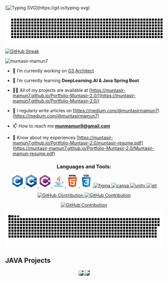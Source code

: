 [![Typing SVG](https://readme-typing-svg.demolab.com?font=Fira+Code&weight=500&pause=1000&color=26CD67&width=435&lines=I'm+Muntasir.;Experienced+Software+Developer.;Skilled+in++Technical+Projects.;Welcome+to+my+GitHub+Profile..!)](https://git.io/typing-svg)
<!-- [![](chat.svg)](https://www.linkedin.com/in/muntasirmamun7/) -->
<a href="https://www.linkedin.com/in/muntasirmamun7/" target="_blank">
    <img src="muntasir.svg" alt="Muntasir Mamun's Git Artwork">
</a>

[![GitHub Streak](https://github-readme-streak-stats.herokuapp.com?user=Muntasir-Mamun7&theme=android-dark&hide_border=true&card_width=1000&card_height=180)](https://git.io/streak-stats)
<p align="left"> <img src="https://komarev.com/ghpvc/?username=muntasir-mamun7&label=Profile%20views&color=0e75b6&style=flat" alt="muntasir-mamun7" /> </p>


<!--<p align="left"> <a href="https://github.com/ryo-ma/github-profile-trophy"><img src="https://github-profile-trophy.vercel.app/?username=muntasir-mamun7" alt="muntasir-mamun7" /></a> </p>-->


- 🔭 I’m currently working on [G3 Architect](https://muntasir-mamun7.github.io/g3-arch/)

- 🌱 I’m currently learning **DeepLearning.AI & Java Spring Boot**

- 👨‍💻 All of my projects are available at [https://muntasir-mamun7.github.io/Portfolio-Muntasir-2.0/](https://muntasir-mamun7.github.io/Portfolio-Muntasir-2.0/)

- 📝 I regularly write articles on [https://medium.com/@muntasirmamun7](https://medium.com/@muntasirmamun7)

- 📫 How to reach me **munmamun9@gmail.com**

- 📄 Know about my experiences [https://muntasir-mamun7.github.io/Portfolio-Muntasir-2.0/muntasir-resume.pdf](https://muntasir-mamun7.github.io/Portfolio-Muntasir-2.0/Muntasir-mamun-resume.pdf)





<h3 align="center">Languages and Tools:</h3>
<p align="center">
    <a href="https://www.learn-c.org/" target="_blank" rel="noreferrer">
        <img src="https://raw.githubusercontent.com/devicons/devicon/master/icons/c/c-original.svg" alt="c" width="40" height="40"/>
    </a>
    <a href="https://www.w3schools.com/cpp/" target="_blank" rel="noreferrer">
        <img src="https://raw.githubusercontent.com/devicons/devicon/master/icons/cplusplus/cplusplus-original.svg" alt="cplusplus" width="40" height="40"/>
    </a>
    <a href="https://learn.microsoft.com/en-us/dotnet/csharp/" target="_blank" rel="noreferrer">
        <img src="https://raw.githubusercontent.com/devicons/devicon/master/icons/csharp/csharp-original.svg" alt="csharp" width="40" height="40"/>
    </a>
    <a href="https://www.java.com" target="_blank" rel="noreferrer">
        <img src="https://raw.githubusercontent.com/devicons/devicon/master/icons/java/java-original.svg" alt="java" width="40" height="40"/>
    </a>
    <a href="https://www.w3.org/html/" target="_blank" rel="noreferrer">
        <img src="https://raw.githubusercontent.com/devicons/devicon/master/icons/html5/html5-original-wordmark.svg" alt="html5" width="40" height="40"/>
    </a>
    <a href="https://www.w3schools.com/css/" target="_blank" rel="noreferrer">
        <img src="https://raw.githubusercontent.com/devicons/devicon/master/icons/css3/css3-original-wordmark.svg" alt="css3" width="40" height="40"/>
    </a>
    <a href="https://www.figma.com/" target="_blank" rel="noreferrer">
        <img src="https://www.vectorlogo.zone/logos/figma/figma-icon.svg" alt="figma" width="40" height="40"/>
    </a>
    <a href="https://www.canva.com/" target="_blank" rel="noreferrer">
        <img src="https://www.vectorlogo.zone/logos/canva/canva-icon.svg" alt="canva" width="40" height="40"/>
    </a>
    <a href="https://unity.com/" target="_blank" rel="noreferrer">
        <img src="https://www.vectorlogo.zone/logos/unity3d/unity3d-icon.svg" alt="unity" width="40" height="40"/>
    </a>
    <a href="https://git-scm.com/" target="_blank" rel="noreferrer">
        <img src="https://www.vectorlogo.zone/logos/git-scm/git-scm-icon.svg" alt="git" width="40" height="40"/>
    </a>
</p>

<p align="center">
  <a href="https://github.com/Muntasir-Mamun7">
    <img src="http://github-profile-summary-cards.vercel.app/api/cards/stats?username=Muntasir-Mamun7&theme=blueberry" alt="GitHub Contribution"/>
  </a>
  <a href="https://github.com/Muntasir-Mamun7">
    <img src="http://github-profile-summary-cards.vercel.app/api/cards/productive-time?username=Muntasir-Mamun7&theme=blueberry&utcOffset=8" alt="GitHub Contribution"/>
  </a>
</p>
<p align="center">
  <a href="https://github.com/Muntasir-Mamun7">
    <img src="http://github-profile-summary-cards.vercel.app/api/cards/profile-details?username=Muntasir-Mamun7&theme=blueberry" alt="GitHub Contribution"/>
  </a>
</p>
<a href="https://www.linkedin.com/in/muntasirmamun7/" target="_blank">
    <img src="MoRN.svg" alt="Muntasir Mamun">
</a>


## JAVA Projects
<div align="center">
  <a target="_blank" href="https://github.com/Muntasir-Mamun7/BeatChimp-MemoryTest">
    <img align="center" style="background-color: black;" src="https://github-readme-stats.vercel.app/api/pin/?username=Muntasir-Mamun7&repo=BeatChimp-MemoryTest&border_color=009150&bg_color=0D1117&title_color=009150&text_color=8B949E&icon_color=fff" />
  </a>

  <a target="_blank" href="https://github.com/Muntasir-Mamun7/Task-Management-App">
    <img align="center" style="background-color: black;" src="https://github-readme-stats.vercel.app/api/pin/?username=Muntasir-Mamun7&repo=Task-Management-App&border_color=009150&bg_color=0D1117&title_color=009150&text_color=8B949E&icon_color=fff" />
  </a>
  
</div>



